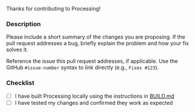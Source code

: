Thanks for contributing to Processing!

### Description

Please include a short summary of the changes you are proposing. If the pull request addresses a bug, briefly explain the problem and how your fix solves it.

Reference the issue this pull request addresses, if applicable. Use the GitHub `#issue-number` syntax to link directly (e.g., `Fixes #123`).

### Checklist

- [ ] I have built Processing locally using the instructions in [BUILD.md](https://github.com/processing/processing4/blob/main/BUILD.md)
- [ ] I have tested my changes and confirmed they work as expected
